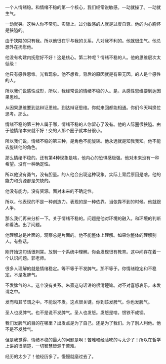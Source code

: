 一个人情绪稳。和情绪不稳的第一个核心，我们经常说敏感。一动就操了。一动就生气。

一动就哭。这种人你不常见。实际上。过分敏感的人就是过度自尊。他的内心胸怀是狭隘的。

由于狭隘的只有我。所以他很在乎与我的关系，凡对我不利的。他就很生气。他总想外在抚慰他。

他没有构建内抚慰好不好！这是核心。第二种呢？情绪不稳的人。他的思维层次太低级！

他只有感性思维。光看现象。他不想看。背后的原因就是有果无因。的人是个感性的人。

所以我们说感性成形，所以，我经常说的情绪不稳的人。是。从感性思维要到达因果思维。

从因果思维要到达辩证思维。到达辩证思维。你就来回都能相通。你们今天叫换位思考。那么。

情绪不稳的第三种人属于哪，情绪不稳的人你留心了没有。他的人际圈很狭隘。由于他情绪本来就不好！交的人那个圈子就本分很小。

所以我们说，情绪不稳的第三种，是角色不能旋转。他永远就是知我我知。他不能去旋转他的角色。

那么情绪不稳的。还有第4种现象是啥，他内心的恐惧感极强。他对未来没有一种希望。没有一种确定性。

所以他没有勇气，没有胆量。的人他会出现这种现象。实际上背后原因是啥。他的能力和资源都是欠缺的。

他没有能力。没有资源。面对未来的不确定性。

所以，他表现的不是一种创造力。表现的是一种依靠。当依靠不到的时候。他就跟人争。

那么我们再来分析一下。关于情绪不稳的。问题是他对环境的融入。和环境的判断和看法。出了问题。

他理解总是片面的。观察总是片面的。他不能整体上理解。如果你整体的理解别人。有些话。

刚开始这句话很刺耳。放到一个系统中理解。你会发现很有教育。这中间存在着一个认识问题。郭老师。

很多人理解的就是情绪稳定。等不等于不发脾气。那不等于。你情绪稳定和不稳定。不是发脾气。

不发脾气的人。这个没有关系。朱熹这句话讲的很清楚嘛。对不对喜怒哀乐。未发谓之中。

发而和其节谓之中。不能说不发。这点很关键。你到该发脾气。你也发脾气。

圣人也发脾气。也不是说不发脾气。圣人也发怒。发怒是啥。恨铁不成钢。

我们发脾气的目的在哪里？出发点是为了自己。还是为了我们。为了别人利他。他不是不发脾气。

但是我觉得，情绪不稳的最大的问题是啊！苦难和经验吃的亏太少了！所以在哲学上讲的很清楚，一切智慧皆源于苦难。

经历的太少了！他经历多了。慢慢就磨过去了。